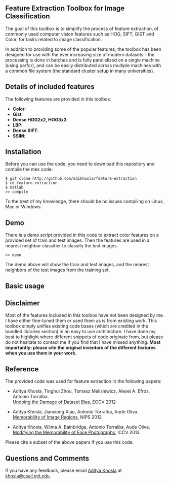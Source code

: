 Feature Extraction Toolbox for Image Classification
---------------------------------------------------

The goal of this toolbox is to simplify the process of feature extraction, of commonly used computer vision features such as HOG, SIFT, GIST and Color, for tasks related to image classification. 

In addition to providing some of the popular features, the toolbox has been designed for use with the ever increasing size of modern datasets - the processing is done in batches and is fully parallelized on a single machine (using parfor), and can be easily distributed across multiple machines with a common file system (the standard cluster setup in many universities).

Details of included features
----------------------------

The following features are provided in this toolbox:
 - <b>Color</b>: 
 - <b>Gist</b>: 
 - <b>Dense HOG2x2, HOG3x3</b>: 
 - <b>LBP</b>: 
 - <b>Dense SIFT</b>:
 - <b>SSIM</b>:

Installation
------------
Before you can use the code, you need to download this repository and compile the mex code:

    $ git clone http://github.com/adikhosla/feature-extraction
    $ cd feature-extraction
    $ matlab
    >> compile
    
To the best of my knowledge, there should be no issues compiling on Linux, Mac or Windows.

Demo
----

There is a demo script provided in this code to extract color features on a provided set of train and test images. Then the features are used in a nearest neighbor classifier to classify the test images.

    >> demo

The demo above will show the train and test images, and the nearest neighbors of the test images from the training set.

Basic usage
-----------




Disclaimer
----------

Most of the features included in this toolbox have not been designed by me. I have either fine-tuned them or used them as is from existing work. This toolbox simply unifies existing code bases (which are credited in the bundled libraries section) in an easy to use architecture. I have done my best to highlight where different snippets of code originate from, but please do not hesitate to contact me if you find that I have missed anything. <b>Most importantly: please cite the original inventors of the different features when you use them in your work.</b>

Reference
---------

The provided code was used for feature extraction in the following papers:
 - Aditya Khosla, Tinghui Zhou, Tomasz Malisiewicz, Alexei A. Efros, Antonio Torralba.
 <br><a href="http://undoingbias.csail.mit.edu">Undoing the Damage of Dataset Bias</a>, ECCV 2012

 - Aditya Khosla, Jianxiong Xiao, Antonio Torralba, Aude Oliva.
 <br><a href="http://people.csail.mit.edu/khosla/projects/regionmem/">Memorability of Image Regions</a>, NIPS 2012

 - Aditya Khosla, Wilma A. Bainbridge, Antonio Torralba, Aude Oliva. 
 <br><a href="http://people.csail.mit.edu/khosla">Modifying the Memorability of Face Photographs</a>, ICCV 2013

Please cite a subset of the above papers if you use this code.

Questions and Comments
----------------------
If you have any feedback, please email <a href="http://people.csail.mit.edu/khosla">Aditya Khosla</a> at <a href="mailto:khosla@csail.mit.edu">khosla@csail.mit.edu</a>.
